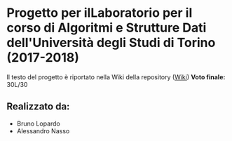# Progetto per ilLaboratorio per il corso di Algoritmi e Strutture Dati dell'Università degli Studi di Torino (2017-2018)
Il testo del progetto è riportato nella Wiki della repository ([Wiki](https://github.com/BrunoLopardo/ASD-17-18/wiki/Traccia-progetto))
**Voto finale:** 30L/30

## Realizzato da:

  - Bruno Lopardo
  - Alessandro Nasso
